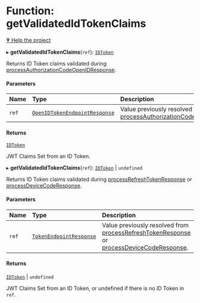 # Function: getValidatedIdTokenClaims

[💗 Help the project](https://github.com/sponsors/panva)

▸ **getValidatedIdTokenClaims**(`ref`): [`IDToken`](../interfaces/IDToken.md)

Returns ID Token claims validated during [processAuthorizationCodeOpenIDResponse](processAuthorizationCodeOpenIDResponse.md).

#### Parameters

| Name | Type | Description |
| :------ | :------ | :------ |
| `ref` | [`OpenIDTokenEndpointResponse`](../interfaces/OpenIDTokenEndpointResponse.md) | Value previously resolved from [processAuthorizationCodeOpenIDResponse](processAuthorizationCodeOpenIDResponse.md). |

#### Returns

[`IDToken`](../interfaces/IDToken.md)

JWT Claims Set from an ID Token.

▸ **getValidatedIdTokenClaims**(`ref`): [`IDToken`](../interfaces/IDToken.md) \| `undefined`

Returns ID Token claims validated during [processRefreshTokenResponse](processRefreshTokenResponse.md)
or [processDeviceCodeResponse](processDeviceCodeResponse.md).

#### Parameters

| Name | Type | Description |
| :------ | :------ | :------ |
| `ref` | [`TokenEndpointResponse`](../interfaces/TokenEndpointResponse.md) | Value previously resolved from [processRefreshTokenResponse](processRefreshTokenResponse.md) or [processDeviceCodeResponse](processDeviceCodeResponse.md). |

#### Returns

[`IDToken`](../interfaces/IDToken.md) \| `undefined`

JWT Claims Set from an ID Token, or undefined if there is no ID
Token in `ref`.
